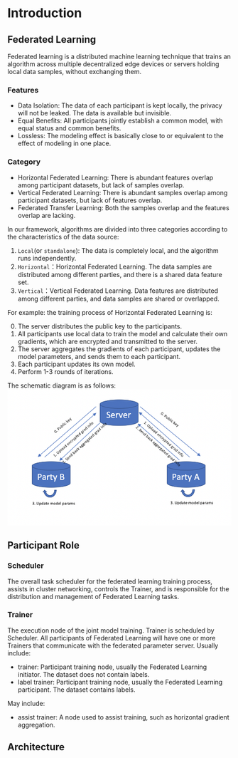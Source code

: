 # Introduction

## Federated Learning
Federated learning is a distributed machine learning technique that trains an algorithm across multiple decentralized edge devices or servers holding local data samples, without exchanging them. 

### Features
- Data Isolation: The data of each participant is kept locally, the privacy will not be leaked. The data is available but invisible.
- Equal Benefits: All participants jointly establish a common model, with equal status and common benefits.
- Lossless: The modeling effect is basically close to or equivalent to the effect of modeling in one place.

### Category
- Horizontal Federated Learning: There is abundant features overlap among participant datasets, but lack of samples overlap.
- Vertical Federated Learning: There is abundant samples overlap among participant datasets, but lack of features overlap.
- Federated Transfer Learning: Both the samples overlap and the features overlap are lacking.

In our framework, algorithms are divided into three categories according to the characteristics of the data source:

1. `Local`(or `standalone`): The data is completely local, and the algorithm runs independently.
2. `Horizontal`：Horizontal Federated Learning. The data samples are distributed among different parties, and there is a shared data feature set.
3. `Vertical`：Vertical Federated Learning. Data features are distributed among different parties, and data samples are shared or overlapped.

For example: the training process of Horizontal Federated Learning is:

0. The server distributes the public key to the participants.
1. All participants use local data to train the model and calculate their own gradients, which are encrypted and transmitted to the server.
2. The server aggregates the gradients of each participant, updates the model parameters, and sends them to each participant.
3. Each participant updates its own model.
4. Perform 1-3 rounds of iterations.

The schematic diagram is as follows:
![](../images/Sect1.4HorizontalFL.png)

## Participant Role
### Scheduler
The overall task scheduler for the federated learning training process, assists in cluster networking, controls the Trainer, and is responsible for the distribution and management of Federated Learning tasks.

### Trainer
The execution node of the joint model training. Trainer is scheduled by Scheduler. All participants of Federated Learning will have one or more Trainers that communicate with the federated parameter server.
Usually include:
- trainer: Participant training node, usually the Federated Learning initiator. The dataset does not contain labels.
- label trainer: Participant training node, usually the Federated Learning participant. The dataset contains labels.

May include:
- assist trainer: A node used to assist training, such as horizontal gradient aggregation.


## Architecture



